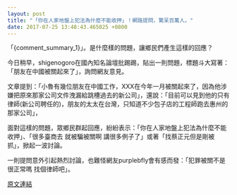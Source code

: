```yaml
---
layout: post
title: "「你在人家地盤上犯法為什麼不能收押」！網路提問，驚呆百萬人。"
date: 2017-07-25 13:48:43.465025 +0800
---
```


「{comment_summary_1}」。是什麼樣的問題，讓鄉民們產生這樣的回應？

今日稍早，shigenogoro在國內知名論壇批踢踢，貼出一則問題，標題斗大寫著：「朋友在中國被關起來了」，詢問網友意見。

文章提到：「小魯有幾位朋友在中國工作，XXX在今年一月被關起來了，因為他涉嫌把原來那家公司文件洩漏給跳槽過去的新公司」，還說：「目前可以見到他的只有律師(新公司聘任的)，朋友的太太在台灣，只知道不少包子店的工程師跑去惠州的那家公司」，

面對這樣的問題，眾鄉民群起回應，紛紛表示：「你在人家地盤上犯法為什麼不能收押」、「很多臺商去 就被騙被關啊 講很多例子了」或著「找蔡正元但是剛被抓」，掀起一波討論。

一則提問意外引起熱烈討論，也難怪網友purplebfly會有感而發：「犯罪被關不是很正常嗎 找個律師吧」。

<a href = "https://www.ptt.cc/bbs/Gossiping/M.1500907008.A.E16.html">原文連結</a>

